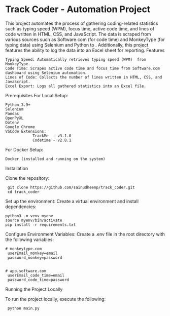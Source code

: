 <h1>Track Coder - Automation Project</h1>


This project automates the process of gathering coding-related statistics such as typing speed (WPM), focus time, active code time, and lines of code written in HTML, CSS, and JavaScript. The data is scraped from various sources such as Software.com (for code time) and MonkeyType (for typing data) using Selenium and Python  to . Additionally, this project features the ability to log the data into an Excel sheet for reporting.
Features

    Typing Speed: Automatically retrieves typing speed (WPM)  from MonkeyType.
    Code Time: Scrapes active code time and focus time from Software.com dashboard using Selenium automation.
    Lines of Code: Collects the number of lines written in HTML, CSS, and JavaScript.
    Excel Export: Logs all gathered statistics into an Excel file.

Prerequisites
For Local Setup:

    Python 3.9+
    Selenium
    Pandas
    OpenPyXL
    Dotenv
    Google Chrome
    VSCode Extensions:
                TrackMe  - v3.1.0
                Codetime - v2.8.1



For Docker Setup:

    Docker (installed and running on the system)

Installation

   Clone the repository:

     git clone https://github.com/sainudheenp/track_coder.git
     cd track_coder

Set up the environment: Create a virtual environment and install dependencies:


    python3 -m venv myenv
    source myenv/bin/activate
    pip install -r requirements.txt


Configure Environment Variables: Create a .env file in the root directory with the following variables:

    # monkeytype.com
     userEmail_monkey=email
     password_monkey=password


    # app.software.com
     userEmail_code_time=email
     password_code_time=password

Running the Project Locally

To run the project locally, execute the following:

     python main.py
